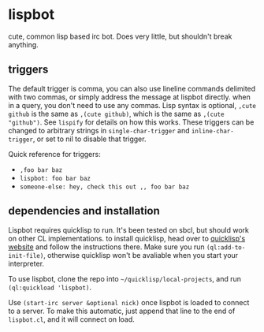 # lispbot
cute, common lisp based irc bot. Does very little, but shouldn't break anything.

## triggers
The default trigger is comma, you can also use lineline commands delimited with two commas,
or simply address the message at lispbot directly. when in a query, you don't need to use any commas. 
Lisp syntax is optional, `,cute github` is the same as `,(cute github)`, which is the same as 
`,(cute "github")`. See `lispify` for details on how this works. These triggers can be changed to 
arbitrary strings in `single-char-trigger` and `inline-char-trigger`, or set to nil to disable that
trigger.

Quick reference for triggers:
* `,foo bar baz`
* `lispbot: foo bar baz`
* `someone-else: hey, check this out ,, foo bar baz`

## dependencies and installation

Lispbot requires quicklisp to run. It's been tested on sbcl, but should work on other CL implementations.
to install quicklisp, head over to [quicklisp's website](https://www.quicklisp.org/beta/) and follow 
the instructions there. Make sure you run `(ql:add-to-init-file)`, otherwise quicklisp won't be avaliable 
when you start your interpreter.

To use lispbot, clone the repo into `~/quicklisp/local-projects`, and run `(ql:quickload 'lispbot)`.

Use `(start-irc server &optional nick)` once lispbot is loaded to connect to a server. To make this 
automatic, just append that line to the end of `lispbot.cl`, and it will connect on load.

